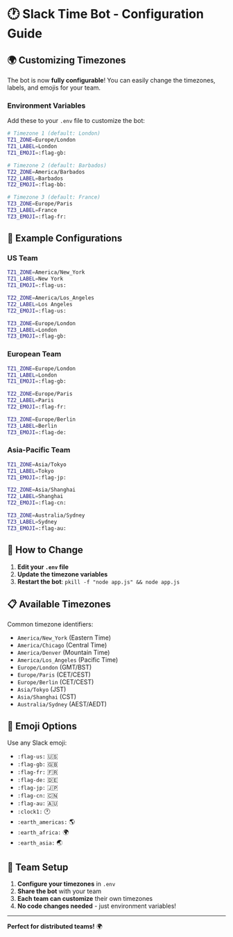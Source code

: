 # 🕐 Slack Time Bot - Configuration Guide

## 🌍 **Customizing Timezones**

The bot is now **fully configurable**! You can easily change the timezones, labels, and emojis for your team.

### **Environment Variables**

Add these to your `.env` file to customize the bot:

```bash
# Timezone 1 (default: London)
TZ1_ZONE=Europe/London
TZ1_LABEL=London
TZ1_EMOJI=:flag-gb:

# Timezone 2 (default: Barbados)
TZ2_ZONE=America/Barbados
TZ2_LABEL=Barbados
TZ2_EMOJI=:flag-bb:

# Timezone 3 (default: France)
TZ3_ZONE=Europe/Paris
TZ3_LABEL=France
TZ3_EMOJI=:flag-fr:
```

## 🎯 **Example Configurations**

### **US Team**
```bash
TZ1_ZONE=America/New_York
TZ1_LABEL=New York
TZ1_EMOJI=:flag-us:

TZ2_ZONE=America/Los_Angeles
TZ2_LABEL=Los Angeles
TZ2_EMOJI=:flag-us:

TZ3_ZONE=Europe/London
TZ3_LABEL=London
TZ3_EMOJI=:flag-gb:
```

### **European Team**
```bash
TZ1_ZONE=Europe/London
TZ1_LABEL=London
TZ1_EMOJI=:flag-gb:

TZ2_ZONE=Europe/Paris
TZ2_LABEL=Paris
TZ2_EMOJI=:flag-fr:

TZ3_ZONE=Europe/Berlin
TZ3_LABEL=Berlin
TZ3_EMOJI=:flag-de:
```

### **Asia-Pacific Team**
```bash
TZ1_ZONE=Asia/Tokyo
TZ1_LABEL=Tokyo
TZ1_EMOJI=:flag-jp:

TZ2_ZONE=Asia/Shanghai
TZ2_LABEL=Shanghai
TZ2_EMOJI=:flag-cn:

TZ3_ZONE=Australia/Sydney
TZ3_LABEL=Sydney
TZ3_EMOJI=:flag-au:
```

## 🔧 **How to Change**

1. **Edit your `.env` file**
2. **Update the timezone variables**
3. **Restart the bot**: `pkill -f "node app.js" && node app.js`

## 📋 **Available Timezones**

Common timezone identifiers:
- `America/New_York` (Eastern Time)
- `America/Chicago` (Central Time)
- `America/Denver` (Mountain Time)
- `America/Los_Angeles` (Pacific Time)
- `Europe/London` (GMT/BST)
- `Europe/Paris` (CET/CEST)
- `Europe/Berlin` (CET/CEST)
- `Asia/Tokyo` (JST)
- `Asia/Shanghai` (CST)
- `Australia/Sydney` (AEST/AEDT)

## 🎨 **Emoji Options**

Use any Slack emoji:
- `:flag-us:` 🇺🇸
- `:flag-gb:` 🇬🇧
- `:flag-fr:` 🇫🇷
- `:flag-de:` 🇩🇪
- `:flag-jp:` 🇯🇵
- `:flag-cn:` 🇨🇳
- `:flag-au:` 🇦🇺
- `:clock1:` 🕐
- `:earth_americas:` 🌎
- `:earth_africa:` 🌍
- `:earth_asia:` 🌏

## 🚀 **Team Setup**

1. **Configure your timezones** in `.env`
2. **Share the bot** with your team
3. **Each team can customize** their own timezones
4. **No code changes needed** - just environment variables!

---

**Perfect for distributed teams!** 🌍
